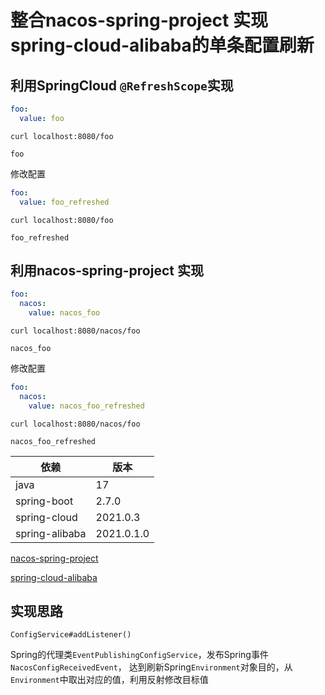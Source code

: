 # 整合nacos-spring-project 实现 spring-cloud-alibaba的单条配置刷新

## 利用SpringCloud `@RefreshScope`实现

```yaml
foo:
  value: foo
```

```
curl localhost:8080/foo

foo
```

修改配置

```yaml
foo:
  value: foo_refreshed
```

```
curl localhost:8080/foo

foo_refreshed
```

## 利用nacos-spring-project 实现

```yaml
foo:
  nacos:
    value: nacos_foo
```

```
curl localhost:8080/nacos/foo

nacos_foo
```

修改配置

```yaml
foo:
  nacos:
    value: nacos_foo_refreshed
```

```
curl localhost:8080/nacos/foo

nacos_foo_refreshed
```

| 依赖 |  版本  |
|----|----|
|java|17|
|spring-boot |2.7.0  |
|spring-cloud  |2021.0.3 |
|spring-alibaba |2021.0.1.0 |

[nacos-spring-project](https://github.com/nacos-group/nacos-spring-project)

[spring-cloud-alibaba](https://github.com/alibaba/spring-cloud-alibaba)

## 实现思路

`ConfigService#addListener()`

Spring的代理类`EventPublishingConfigService`，发布Spring事件`NacosConfigReceivedEvent`，
达到刷新Spring`Environment`对象目的，从`Environment`中取出对应的值，利用反射修改目标值